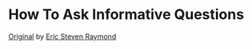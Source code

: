 # How To Ask Informative Questions

[Original](http://www.catb.org/~esr/faqs/smart-questions.html) by [Eric Steven Raymond](https://github.com/eric-s-raymond)
